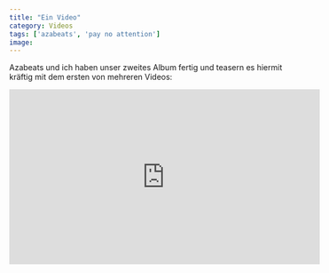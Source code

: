 ```yaml
---
title: "Ein Video"
category: Videos
tags: ['azabeats', 'pay no attention']
image: 
---
```


Azabeats und ich haben unser zweites Album fertig und teasern es hiermit kräftig mit dem ersten von mehreren Videos:  
<iframe src="https://www.youtube.com/embed/XXNxxR2xPyc" width="560" height="315" frameborder="0" allowfullscreen="allowfullscreen"></iframe>
